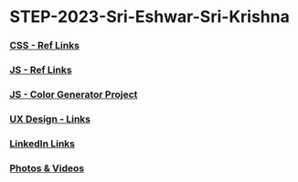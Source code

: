 # STEP-2023-Sri-Eshwar-Sri-Krishna

### [CSS - Ref Links](./css-links.md)

### [JS - Ref Links](./js-links.md)

### [JS - Color Generator Project](./color-generator/)

### [UX Design - Links](./ux-design-links.md)

### [LinkedIn Links](./linkedin-links.md)

### [Photos & Videos](./photos-links.md)